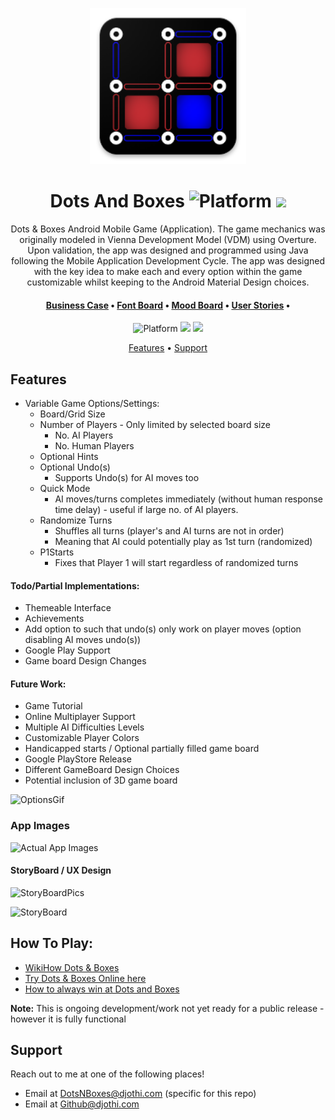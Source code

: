
<p align="center">  
	<img src="app/src/main/res/drawable/logo.png" width="250" alt="Dots&BoxesLogo"/>
</p>

<p align="center"> 
	<h1 align="center"> Dots And Boxes <img src="https://img.shields.io/badge/platform-android-blue" alt="Platform" /> <img src="https://img.shields.io/badge/release-not ready-yellowgreen" /> </h1>  
</p>


<div align="center">
	Dots & Boxes Android Mobile Game (Application).
	The game mechanics was originally modeled in Vienna Development Model (VDM) using Overture. Upon validation, the app was designed and programmed using Java following the Mobile Application Development Cycle. The app was designed with the key idea to make each and every option within the game customizable whilst keeping to the Android Material Design choices.
</div>


<div align="center">
	<h4>
		<a href="/PDFs/Business Case.pdf">Business Case</a> <span> • </span>
		<a href="/PDFs/Font Board.pdf">Font Board</a> <span>•</span>
		<a href="/PDFs/Mood Board.pdf">Mood Board</a> <span>•</span>
		<a href="/PDFs/User Stories.pdf">User Stories</a> <span>•</span>
	</h4>
</div>


<p align="center"> 
	<img src="https://img.shields.io/badge/platform-android-blue" alt="Platform" /> 
	<img src="https://img.shields.io/badge/release-not ready-yellowgreen" />
	<img src="https://img.shields.io/badge/language-java-red" />
</p>

<p align="center">
  <a href="#features">Features</a> •
  <a href="#support">Support</a>
</p>

## Features
- Variable Game Options/Settings:
	- Board/Grid Size
	- Number of Players - Only limited by selected board size
		- No. AI Players
		- No. Human Players
	- Optional Hints
	- Optional Undo(s)
		- Supports Undo(s) for AI moves too
	- Quick Mode
		- AI moves/turns completes immediately (without human response time delay) - useful if large no. of AI players.
	- Randomize Turns
		- Shuffles all turns (player's and AI turns are not in order)
		- Meaning that AI could potentially play as 1st turn (randomized)
	- P1Starts
		- Fixes that Player 1 will start regardless of randomized turns

#### Todo/Partial Implementations:
- Themeable Interface
- Achievements
- Add option to such that undo(s) only work on player moves (option disabling AI moves undo(s))
- Google Play Support
- Game board Design Changes

#### Future Work:
- Game Tutorial
- Online Multiplayer Support
- Multiple AI Difficulties Levels
- Customizable Player Colors
- Handicapped starts / Optional partially filled game board
- Google PlayStore Release
- Different GameBoard Design Choices
- Potential inclusion of 3D game board


<p align="left">  
	<img src="https://i.imgur.com/Hse2VUB.gif" width="325" alt="OptionsGif"/>
</p>

### App Images
![Actual App Images](https://i.imgur.com/hbX052c.png)



#### StoryBoard / UX Design

![StoryBoardPics](https://i.imgur.com/XKOlESw.png)



![StoryBoard](https://i.imgur.com/gnPvLpF.jpg)


[//]: # (<img src="https://i.imgur.com/gnPvLpF.jpg" height="600" style="horizontal-align:middle">)



## How To Play:
- [WikiHow Dots & Boxes](https://www.wikihow.com/Play-Dots-and-Boxes)
- [Try Dots & Boxes Online here](http://www.papg.com/show?1TMU)
- [How to always win at Dots and Boxes](https://www.youtube.com/watch?v=KboGyIilP6k)

**Note:** This is ongoing development/work not yet ready for a public release - however it is fully functional



## Support

Reach out to me at one of the following places!

- Email at DotsNBoxes@djothi.com (specific for this repo)
- Email at Github@djothi.com



